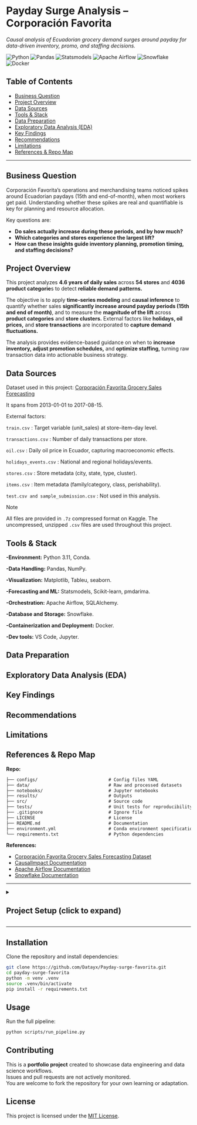 # Payday Surge Analysis – Corporación Favorita
*Causal analysis of Ecuadorian grocery demand surges around payday for data-driven inventory, promo, and staffing decisions.*

![Python](https://img.shields.io/badge/Python-3.10-blue) 
![Pandas](https://img.shields.io/badge/Pandas-EDA-lightblue)
![Statsmodels](https://img.shields.io/badge/Statsmodels-CausalImpact-green)
![Apache Airflow](https://img.shields.io/badge/Airflow-Orchestration-orange)
![Snowflake](https://img.shields.io/badge/Snowflake-Data%20Warehouse-lightblue)
![Docker](https://img.shields.io/badge/Docker-Containerization-blue)


## Table of Contents
- [Business Question](#business-question)
- [Project Overview](#project-overview)
- [Data Sources](#data-sources)
- [Tools & Stack](#tools--stack)
- [Data Preparation](#data-preparation)
- [Exploratory Data Analysis (EDA)](#exploratory-data-analysis-eda)
- [Key Findings](#key-findings)
- [Recommendations](#recommendations)
- [Limitations](#limitations)
- [References & Repo Map](#references--repo-map)

---


## Business Question
Corporación Favorita’s operations and merchandising teams noticed spikes around Ecuadorian paydays (15th and end-of-month), when most workers get paid. 
Understanding whether these spikes are real and quantifiable is key for planning and resource allocation.  

Key questions are:
- **Do sales actually increase during these periods, and by how much?**  
- **Which categories and stores experience the largest lift?**  
- **How can these insights guide inventory planning, promotion timing, and staffing decisions?**


  
## Project Overview

This project analyzes **4.6 years of daily sales** across **54 stores** and **4036 product categorie**s to detect **reliable demand patterns.**

The objective is to apply **time-series modeling** and **causal inference** to quantify whether sales **significantly increase around payday periods (15th and end of month)**, and to measure the **magnitude of the lift** across **product categories** and **store clusters.** External factors like **holidays, oil prices,** and **store transactions** are incorporated to **capture demand fluctuations.**

The analysis provides evidence-based guidance on when to **increase inventory, adjust promotion schedules,** and **optimize staffing,** turning raw transaction data into actionable business strategy.


## Data Sources
Dataset used in this project: [Corporación Favorita Grocery Sales Forecasting](https://www.kaggle.com/competitions/favorita-grocery-sales-forecasting/data)

It spans from 2013-01-01 to 2017-08-15. 

External factors:

```train.csv``` : Target variable (unit_sales) at store–item–day level.

```transactions.csv``` : Number of daily transactions per store.

```oil.csv``` :  Daily oil price in Ecuador, capturing macroeconomic effects.

```holidays_events.csv``` :  National and regional holidays/events.

```stores.csv``` : Store metadata (city, state, type, cluster).

```items.csv``` : Item metadata (family/category, class, perishability).

```test.csv and sample_submission.csv``` : Not used in this analysis.


> [!NOTE]
> All files are provided in ``` .7z ``` compressed format on Kaggle. The uncompressed, unzipped ``` .csv ``` files are used throughout this project.


## Tools & Stack
**-Environment:** Python 3.11, Conda.

**-Data Handling:** Pandas, NumPy.

**-Visualization:** Matplotlib, Tableu, seaborn.

**-Forecasting and ML:** Statsmodels, Scikit-learn, pmdarima.

**-Orchestration:** Apache Airflow, SQLAlchemy.

**-Database and Storage:** Snowflake.

**-Containerization and Deployment:** Docker.

**-Dev tools:** VS Code, Jupyter.

## Data Preparation

## Exploratory Data Analysis (EDA)

## Key Findings

## Recommendations

## Limitations

## References & Repo Map
**Repo:**
```markdown
├── configs/                           # Config files YAML 
├── data/                              # Raw and processed datasets
├── notebooks/                         # Jupyter notebooks 
├── results/                           # Outputs
├── src/                               # Source code
├── tests/                             # Unit tests for reproducibility and validation
├── .gitignore                         # Ignore file
├── LICENSE                            # License
├── README.md                          # Documentation
├── environment.yml                    # Conda environment specification
└── requirements.txt                   # Python dependencies
```

**References:**
- [Corporación Favorita Grocery Sales Forecasting Dataset](https://www.kaggle.com/competitions/favorita-grocery-sales-forecasting)  
- [CausalImpact Documentation](https://google.github.io/CausalImpact/)  
- [Apache Airflow Documentation](https://airflow.apache.org/docs/)  
- [Snowflake Documentation](https://docs.snowflake.com/)  

---

<details>
<summary><h2> Project Setup (click to expand)</h2></summary>

- [Installation](#installation)
- [Usage](#usage)
- [Contributing](#contributing)
- [License](#license)

</details>


---

 ## Installation
Clone the repository and install dependencies:

```bash
git clone https://github.com/Datayx/Payday-surge-favorita.git
cd payday-surge-favorita
python -m venv .venv
source .venv/bin/activate      
pip install -r requirements.txt

```


 ## Usage
Run the full pipeline:

```bash
python scripts/run_pipeline.py
```

 ## Contributing
This is a **portfolio project** created to showcase data engineering and data science workflows.  
Issues and pull requests are not actively monitored.  
You are welcome to fork the repository for your own learning or adaptation.


 ## License
This project is licensed under the [MIT License](./LICENSE).

